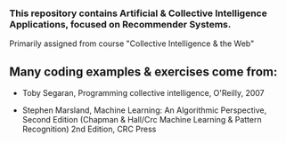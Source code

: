 ### This repository contains Artificial & Collective Intelligence Applications, focused on Recommender Systems.

Primarily assigned from course "Collective Intelligence & the Web"

## Many coding examples & exercises come from:

- Toby Segaran, Programming collective intelligence, O'Reilly, 2007

- Stephen Marsland, Machine Learning: An Algorithmic Perspective, Second Edition (Chapman & Hall/Crc Machine Learning & Pattern Recognition) 2nd Edition, CRC Press

